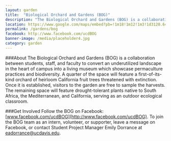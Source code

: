 ```yaml
---
layout: garden
title:  "Biological Orchard and Gardens (BOG)"
description: "The Biological Orchard and Gardens (BOG) is a collaboration between students, staff, and faculty to convert an underutilized landscape in the heart of campus into a living museum which showcase permaculture practices and biodiversity."
location: https://www.google.com/maps/embed?pb=!1m18!1m12!1m3!1d3120.647634701637!2d-121.75791868454017!3d38.54188997962706!2m3!1f0!2f0!3f0!3m2!1i1024!2i768!4f13.1!3m3!1m2!1s0x0%3A0x0!2zMzjCsDMyJzMwLjgiTiAxMjHCsDQ1JzIwLjYiVw!5e0!3m2!1sen!2sus!4v1459359972828
permalink: /gardens/bog
facebook: http://www.facebook.com/ucdBOG
banner-image: /media/placeholder4.jpg
category: garden
---
```


###About
The Biological Orchard and Gardens (BOG) is a collaboration between students, staff, and faculty to convert an underutilized landscape in the heart of campus into a living museum which showcase permaculture practices and biodiversity. A quarter of the space will feature a first-of-its-kind orchard of heirloom California fruit trees threatened with extinction. Once it is established, visitors to the garden are free to sample the harvests. The remaining space will feature drought-tolerant plants native to South Africa, the Mediterranean, and California, serving as an outdoor ecological classroom.

###Get Involved
Follow the BOG on Facebook: [www.facebook.com/ucdBOG](http://www.facebook.com/ucdBOG). To join the BOG team as an intern, volunteer, or supporter, leave a message on Facebook, or contact Student Project Manager Emily Dorrance at [eadorrance@ucdavis.edu](eadorrance@ucdavis.edu).

